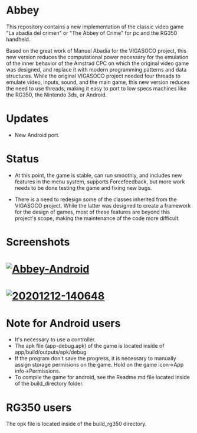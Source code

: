 # Abbey

This repository contains a new implementation of the classic video game "La abadía del crimen" or "The Abbey of Crime" for pc and the RG350 handheld. 

Based on the great work of Manuel Abadía for the VIGASOCO project, this new version reduces the computational power necessary for the emulation of the inner behavior of the Amstrad CPC on which the original video game was designed, and replace it with modern programming patterns and data structures. While the original VIGASOCO project needed four threads to emulate video, inputs, sound, and the main game, this new version reduces the need to use threads, making it easy to port to low specs machines like the RG350, the Nintendo 3ds, or Android.

# Updates
* New Android port. 

# Status
* At this point, the game is stable, can run smoothly, and includes new features in the menu system, supports Forcefeedback, but more work needs to be done testing the game and fixing new bugs.

* There is a need to redesign some of the classes inherited from the VIGASOCO project. While the latter was designed to create a framework for the design of games, most of these features are beyond this project's scope, making the maintenance of the code more difficult.

# Screenshots
# <a href="https://ibb.co/2KYmxMj"><img src="https://i.ibb.co/nk8Z91D/Abbey-Android.png" alt="Abbey-Android" border="0" /></a>
# <a href="https://ibb.co/8PGLLFJ"><img src="https://i.ibb.co/sscddLh/20201212-140648.jpg" alt="20201212-140648" border="0"></a>

# Note for Android users
* It's necessary to use a controller.
* The apk file (app-debug.apk) of the game is located inside of app/build/outputs/apk/debug
* If the program don't save the progress, it is necessary to manually assign storage permisions on the game. Hold on the game icon->App info->Permissions.
* To compile the game for android, see the Readme.md file located inside of the build_directory folder.

# RG350 users
The opk file is located inside of the build_rg350 directory.

